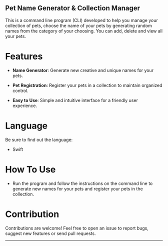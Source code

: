 ## Pet Name Generator & Collection Manager

This is a command line program (CLI) developed to help you manage your collection of pets, choose the name of your pets by generating
random names from the category of your choosing. You can add, delete and view all your pets.

# Features

- **Name Generator**: Generate new creative and unique names for your pets.

- **Pet Registration**: Register your pets in a collection to maintain organized control.

- **Easy to Use**: Simple and intuitive interface for a friendly user experience.

# Language

Be sure to find out the language:

- Swift

# How To Use

- Run the program and follow the instructions on the command line to generate new names for your pets and register your pets in the collection.

# Contribution

Contributions are welcome! Feel free to open an issue to report bugs, suggest new features or send pull requests.

---

